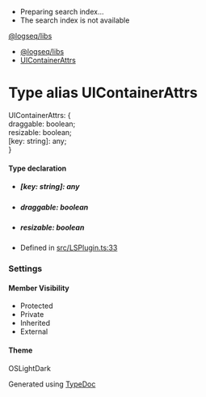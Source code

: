  * Preparing search index...
  * The search index is not available

[@logseq/libs]()

  * [@logseq/libs](../modules.html)
  * [UIContainerAttrs](UIContainerAttrs.html)



# Type alias UIContainerAttrs

UIContainerAttrs: {   
draggable: boolean;   
resizable: boolean;   
[key: string]: any;   
}

#### Type declaration

  * ##### [key: string]: any

  * ##### draggable: boolean

  * ##### resizable: boolean




  * Defined in [src/LSPlugin.ts:33](https://github.com/logseq/logseq/blob/ac1b53544/libs/src/LSPlugin.ts#L33)



###  Settings

#### Member Visibility

  * Protected
  * Private
  * Inherited
  * External



#### Theme

OSLightDark

Generated using [TypeDoc](https://typedoc.org/)
